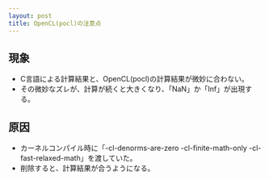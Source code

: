 ```yaml
---
layout: post
title: OpenCL(pocl)の注意点
---
```


## 現象
 - C言語による計算結果と、OpenCL(pocl)の計算結果が微妙に合わない。
 - その微妙なズレが、計算が続くと大きくなり、「NaN」か「Inf」が出現する。

## 原因
 - カーネルコンパイル時に「-cl-denorms-are-zero -cl-finite-math-only -cl-fast-relaxed-math」を渡していた。
 - 削除すると、計算結果が合うようになる。
